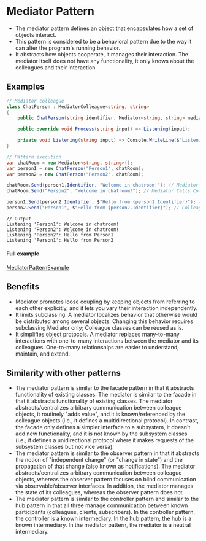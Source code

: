 
# Mediator Pattern

- The mediator pattern defines an object that encapsulates how a set of objects interact.
- This pattern is considered to be a behavioral pattern due to the way it can alter the program's running behavior.
- It abstracts how objects cooperate, it manages their interaction. The mediator itself does not have any functionality, it only knows about the colleagues and their interaction.

## Examples

```csharp
// Mediator colleague
class ChatPerson : MediatorColleague<string, string>
{
    public ChatPerson(string identifier, Mediator<string, string> mediator) : base(identifier, mediator) { }

    public override void Process(string input) => Listening(input);

    private void Listening(string input) => Console.WriteLine($"Listening '{Identifier}': {input}");
}

// Pattern execution
var chatRoom = new Mediator<string, string>();
var person1 = new ChatPerson("Person1", chatRoom);
var person2 = new ChatPerson("Person2", chatRoom);

chatRoom.Send(person1.Identifier, "Welcome in chatroom!"); // Mediator Calls Colleague (Person1)
chatRoom.Send("Person2", "Welcome in chatroom!"); // Mediator Calls Colleague (Person2)

person1.Send(person2.Identifier, $"Hello from {person1.Identifier}"); // Colleague (Person1) Calls Colleague (Person2)
person2.Send("Person1", $"Hello from {person2.Identifier}"); // Colleague (Person2) Calls Colleague (Person1)
```
```
// Output
Listening 'Person1': Welcome in chatroom!
Listening 'Person2': Welcome in chatroom!
Listening 'Person2': Hello from Person1
Listening 'Person1': Hello from Person2
```

#### Full example

[MediatorPatternExample](./../../GofConsoleApp/Examples/Behavioral/MediatorPattern/MediatorPatternExample.cs)

## Benefits

- Mediator promotes loose coupling by keeping objects from referring to each other explicitly, and it lets you vary their interaction independently.
- It limits subclassing. A mediator localizes behavior that otherwise would be distributed among several objects. Changing this behavior requires subclassing Mediator only; Colleague classes can be reused as is.
- It simplifies object protocols. A mediator replaces many-to-many interactions with one-to-many interactions between the mediator and its colleagues. One-to-many relationships are easier to understand, maintain, and extend.


## Similarity with other patterns

- The mediator pattern is similar to the facade pattern in that it abstracts functionality of existing classes. The mediator is similar to the facade in that it abstracts functionality of existing classes. The mediator abstracts/centralizes arbitrary communication between colleague objects, it routinely "adds value", and it is known/referenced by the colleague objects (i.e., it defines a multidirectional protocol). In contrast, the facade only defines a simpler interface to a subsystem, it doesn't add new functionality, and it is not known by the subsystem classes (i.e., it defines a unidirectional protocol where it makes requests of the subsystem classes but not vice versa).
- The mediator pattern is similar to the observer pattern in that it abstracts the notion of "independent change" (or "change in state") and the propagation of that change (also known as notifications). The mediator abstracts/centralizes arbitrary communication between colleague objects, whereas the observer pattern focuses on blind communication via observable/observer interfaces. In addition, the mediator manages the state of its colleagues, whereas the observer pattern does not.
- The mediator pattern is similar to the controller pattern and similar to the hub pattern in that all three manage communication between known participants (colleagues, clients, subscribers). In the controller pattern, the controller is a known intermediary. In the hub pattern, the hub is a known intermediary. In the mediator pattern, the mediator is a neutral intermediary.